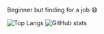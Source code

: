 

<!--
**aimanhey/aimanhey** is a ✨ _special_ ✨ repository because its `README.md` (this file) appears on your GitHub profile.

Here are some ideas to get you started:

- 🔭 I’m currently working on ...
- 🌱 I’m currently learning ...
- 👯 I’m looking to collaborate on ...
- 🤔 I’m looking for help with ...
- 💬 Ask me about ...
- 📫 How to reach me: ...
- 😄 Pronouns: ...
- ⚡ Fun fact: ...
-->

Beginner but finding for a job 😄


![Top Langs](https://github-readme-stats.vercel.app/api/top-langs/?username=aimanhey)
![GitHub stats](https://github-readme-stats.vercel.app/api?username=aimanhey&show_icons=true)
